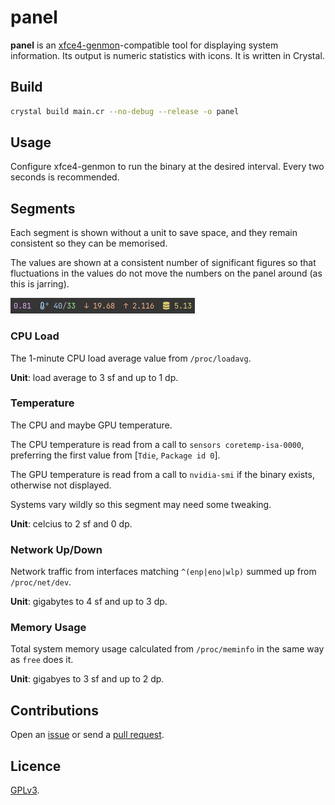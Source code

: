 # panel

**panel** is an [xfce4-genmon](https://docs.xfce.org/panel-plugins/xfce4-genmon-plugin/start)-compatible tool for displaying system information. Its output is numeric statistics with icons. It is written in Crystal.

## Build

```bash
crystal build main.cr --no-debug --release -o panel
```

## Usage

Configure xfce4-genmon to run the binary at the desired interval. Every two seconds is recommended.

## Segments

Each segment is shown without a unit to save space, and they remain consistent so they can be memorised.

The values are shown at a consistent number of significant figures so that fluctuations in the values do not move the numbers on the panel around (as this is jarring).

![](images/panel.png)

### CPU Load

The 1-minute CPU load average value from `/proc/loadavg`.

**Unit**: load average to 3 sf and up to 1 dp.

### Temperature

The CPU and maybe GPU temperature.

The CPU temperature is read from a call to `sensors coretemp-isa-0000`, preferring the first value from [`Tdie`, `Package id 0`].

The GPU temperature is read from a call to `nvidia-smi` if the binary exists, otherwise not displayed.

Systems vary wildly so this segment may need some tweaking.

**Unit**: celcius to 2 sf and 0 dp.

### Network Up/Down

Network traffic from interfaces matching `^(enp|eno|wlp)` summed up from `/proc/net/dev`.

**Unit**: gigabytes to 4 sf and up to 3 dp.

### Memory Usage

Total system memory usage calculated from `/proc/meminfo` in the same way as `free` does it.

**Unit**: gigabyes to 3 sf and up to 2 dp.

## Contributions

Open an [issue](https://github.com/crdx/panel/issues) or send a [pull request](https://github.com/crdx/panel/pulls).

## Licence

[GPLv3](LICENCE).
